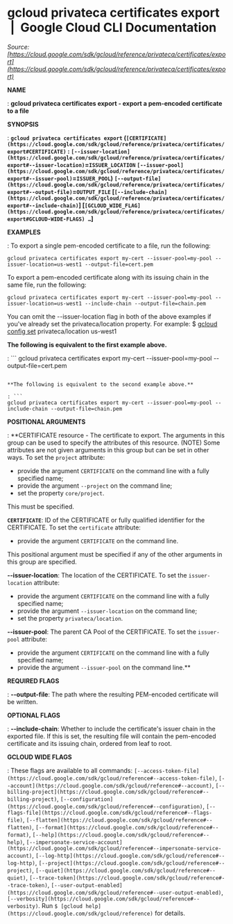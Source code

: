 # gcloud privateca certificates export  |  Google Cloud CLI Documentation

*Source: [https://cloud.google.com/sdk/gcloud/reference/privateca/certificates/export](https://cloud.google.com/sdk/gcloud/reference/privateca/certificates/export)*

**NAME**

: **gcloud privateca certificates export - export a pem-encoded certificate to a file**

**SYNOPSIS**

: **`gcloud privateca certificates export` (`[CERTIFICATE](https://cloud.google.com/sdk/gcloud/reference/privateca/certificates/export#CERTIFICATE)` : `[--issuer-location](https://cloud.google.com/sdk/gcloud/reference/privateca/certificates/export#--issuer-location)`=`ISSUER_LOCATION` `[--issuer-pool](https://cloud.google.com/sdk/gcloud/reference/privateca/certificates/export#--issuer-pool)`=`ISSUER_POOL`) `[--output-file](https://cloud.google.com/sdk/gcloud/reference/privateca/certificates/export#--output-file)`=`OUTPUT_FILE` [`[--include-chain](https://cloud.google.com/sdk/gcloud/reference/privateca/certificates/export#--include-chain)`] [`[GCLOUD_WIDE_FLAG](https://cloud.google.com/sdk/gcloud/reference/privateca/certificates/export#GCLOUD-WIDE-FLAGS) …`]**

**EXAMPLES**

: To export a single pem-encoded certificate to a file, run the following:

```
gcloud privateca certificates export my-cert --issuer-pool=my-pool --issuer-location=us-west1 --output-file=cert.pem
```

To export a pem-encoded certificate along with its issuing chain in the same
file, run the following:

```
gcloud privateca certificates export my-cert --issuer-pool=my-pool --issuer-location=us-west1 --include-chain --output-file=chain.pem
```

You can omit the --issuer-location flag in both of the above examples if you've
already set the privateca/location property. For example:
$ [gcloud config set](https://cloud.google.com/sdk/gcloud/reference/config/set)
privateca/location us-west1

**The following is equivalent to the first example above.**

: ```
gcloud privateca certificates export my-cert --issuer-pool=my-pool --output-file=cert.pem
```

**The following is equivalent to the second example above.**

: ```
gcloud privateca certificates export my-cert --issuer-pool=my-pool --include-chain --output-file=chain.pem
```

**POSITIONAL ARGUMENTS**

: **CERTIFICATE resource - The certificate to export. The arguments in this group
can be used to specify the attributes of this resource. (NOTE) Some attributes
are not given arguments in this group but can be set in other ways.
To set the `project` attribute:

- provide the argument `CERTIFICATE` on the command line with a fully
specified name;
- provide the argument `--project` on the command line;
- set the property `core/project`.

This must be specified.

**`CERTIFICATE`**:
ID of the CERTIFICATE or fully qualified identifier for the CERTIFICATE.
To set the `certificate` attribute:

- provide the argument `CERTIFICATE` on the command line.

This positional argument must be specified if any of the other arguments in this
group are specified.

**--issuer-location**:
The location of the CERTIFICATE.
To set the `issuer-location` attribute:

- provide the argument `CERTIFICATE` on the command line with a fully
specified name;
- provide the argument `--issuer-location` on the command line;
- set the property `privateca/location`.

**--issuer-pool**:
The parent CA Pool of the CERTIFICATE.
To set the `issuer-pool` attribute:

- provide the argument `CERTIFICATE` on the command line with a fully
specified name;
- provide the argument `--issuer-pool` on the command line.**

**REQUIRED FLAGS**

: **--output-file**:
The path where the resulting PEM-encoded certificate will be written.

**OPTIONAL FLAGS**

: **--include-chain**:
Whether to include the certificate's issuer chain in the exported file. If this
is set, the resulting file will contain the pem-encoded certificate and its
issuing chain, ordered from leaf to root.

**GCLOUD WIDE FLAGS**

: These flags are available to all commands: `[--access-token-file](https://cloud.google.com/sdk/gcloud/reference#--access-token-file)`,
`[--account](https://cloud.google.com/sdk/gcloud/reference#--account)`, `[--billing-project](https://cloud.google.com/sdk/gcloud/reference#--billing-project)`,
`[--configuration](https://cloud.google.com/sdk/gcloud/reference#--configuration)`,
`[--flags-file](https://cloud.google.com/sdk/gcloud/reference#--flags-file)`,
`[--flatten](https://cloud.google.com/sdk/gcloud/reference#--flatten)`, `[--format](https://cloud.google.com/sdk/gcloud/reference#--format)`, `[--help](https://cloud.google.com/sdk/gcloud/reference#--help)`, `[--impersonate-service-account](https://cloud.google.com/sdk/gcloud/reference#--impersonate-service-account)`,
`[--log-http](https://cloud.google.com/sdk/gcloud/reference#--log-http)`,
`[--project](https://cloud.google.com/sdk/gcloud/reference#--project)`, `[--quiet](https://cloud.google.com/sdk/gcloud/reference#--quiet)`, `[--trace-token](https://cloud.google.com/sdk/gcloud/reference#--trace-token)`, `[--user-output-enabled](https://cloud.google.com/sdk/gcloud/reference#--user-output-enabled)`,
`[--verbosity](https://cloud.google.com/sdk/gcloud/reference#--verbosity)`.
Run `$ [gcloud help](https://cloud.google.com/sdk/gcloud/reference)` for details.